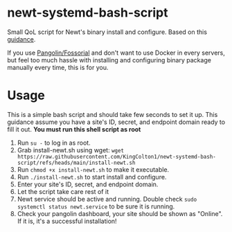 # newt-systemd-bash-script
Small QoL script for Newt's binary install and configure. Based on this [guidance](https://docs.fossorial.io/Newt/install).

If you use [Pangolin/Fossorial](https://github.com/fosrl/pangolin) and don't want to use Docker in every servers, but feel too much hassle with installing and configuring binary package manually every time, this is for you.

# Usage
This is a simple bash script and should take few seconds to set it up. This guidance assume you have a site's ID, secret, and endpoint domain ready to fill it out. **You must run this shell script as root**
1. Run `su -` to log in as root.
2. Grab install-newt.sh using wget: `wget https://raw.githubusercontent.com/KingColton1/newt-systemd-bash-script/refs/heads/main/install-newt.sh`
3. Run `chmod +x install-newt.sh` to make it executable.
4. Run `./install-newt.sh` to start install and configure.
5. Enter your site's ID, secret, and endpoint domain.
6. Let the script take care rest of it
7. Newt service should be active and running. Double check `sudo systemctl status newt.service` to be sure it is running.
8. Check your pangolin dashboard, your site should be shown as "Online". If it is, it's a successful installation!
